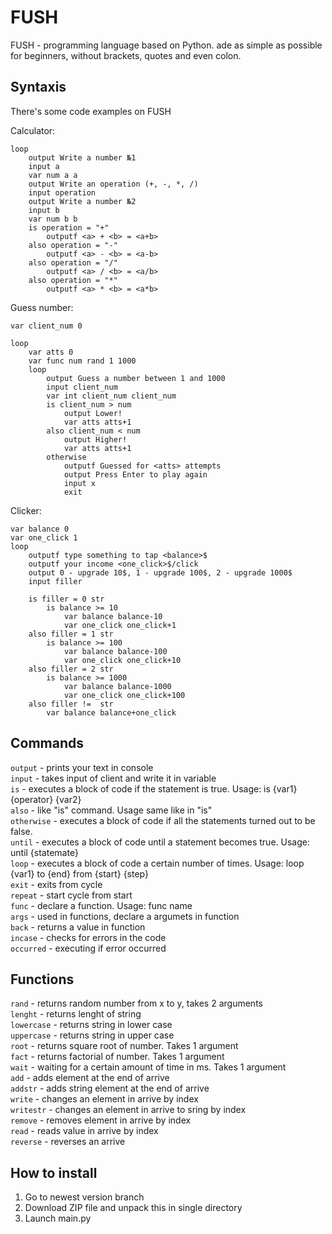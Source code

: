 
# FUSH
FUSH - programming language based on Python. ade as simple as possible for beginners, without brackets, quotes and even colon.
## Syntaxis
There's some code examples on FUSH

Calculator:
```
loop
    output Write a number №1
    input a
    var num a a
    output Write an operation (+, -, *, /)
    input operation
    output Write a number №2
    input b
    var num b b 
    is operation = "+"
        outputf <a> + <b> = <a+b>
    also operation = "-"
        outputf <a> - <b> = <a-b>
    also operation = "/"
        outputf <a> / <b> = <a/b>
    also operation = "*"
        outputf <a> * <b> = <a*b>
```

Guess number:
```
var client_num 0

loop
    var atts 0
    var func num rand 1 1000
    loop
        output Guess a number between 1 and 1000
        input client_num
        var int client_num client_num
        is client_num > num
            output Lower!
            var atts atts+1
        also client_num < num
            output Higher!
            var atts atts+1
        otherwise
            outputf Guessed for <atts> attempts
            output Press Enter to play again
            input x
            exit

```

Clicker:
```
var balance 0
var one_click 1
loop
    outputf type something to tap <balance>$
    outputf your income <one_click>$/click
    output 0 - upgrade 10$, 1 - upgrade 100$, 2 - upgrade 1000$
    input filler

    is filler = 0 str
        is balance >= 10
            var balance balance-10
            var one_click one_click+1
    also filler = 1 str
        is balance >= 100
            var balance balance-100
            var one_click one_click+10
    also filler = 2 str
        is balance >= 1000
            var balance balance-1000
            var one_click one_click+100
    also filler !=  str
        var balance balance+one_click

```
## Commands
`output` - prints your text in console\
`input` - takes input of client and write it in variable\
`is` - executes a block of code if the statement is true. Usage: is {var1} {operator} {var2}\
`also` - like "is" command. Usage same like in "is"\
`otherwise` - executes a block of code if all the statements turned out to be false.\
`until` - executes a block of code until a statement becomes true. Usage: until {statemate}\
`loop` - executes a block of code a certain number of times. Usage: loop {var1} to {end} from {start} {step}\
`exit` - exits from cycle\
`repeat` - start cycle from start\
`func` - declare a function. Usage: func name\
`args` - used in functions, declare a argumets in function\
`back` - returns a value in function\
`incase` - checks for errors in the code\
`occurred` - executing if error occurred

## Functions
`rand` - returns random number from x to y, takes 2 arguments\
`lenght` - returns lenght of string\
`lowercase` - returns string in lower case\
`uppercase` - returns string in upper case\
`root` - returns square root of number. Takes 1 argument\
`fact` - returns factorial of number. Takes 1 argument\
`wait` - waiting for a certain amount of time in ms. Takes 1 argument\
`add` - adds element at the end of arrive\
`addstr` - adds string element at the end of arrive\
`write` - changes an element in arrive by index\
`writestr` - changes an element in arrive to sring by index\
`remove` - removes element in arrive by index\
`read` - reads value in arrive by index\
`reverse` - reverses an arrive

## How to install
1. Go to newest version branch
2. Download ZIP file and unpack this in single directory
3. Launch main.py
